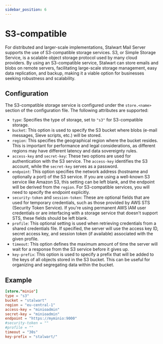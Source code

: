```yaml
---
sidebar_position: 6
---
```


# S3-compatible

For distributed and larger-scale implementations, Stalwart Mail Server supports the use of S3-compatible storage services. S3, or Simple Storage Service, is a scalable object storage protocol used by many cloud providers. By using an S3-compatible service, Stalwart can store emails and blobs on remote servers, facilitating large-scale storage management, easy data replication, and backup, making it a viable option for businesses seeking robustness and scalability.

## Configuration

The S3-compatible storage service is configured under the `store.<name>` section of the configuration file. The following attributes are supported:

- `type`: Specifies the type of storage, set to `"s3"` for S3-compatible storage.
- `bucket`: This option is used to specify the S3 bucket where blobs (e-mail messages, Sieve scripts, etc.) will be stored.
- `region`: This specifies the geographical region where the bucket resides. This is important for performance and legal considerations, as different regions may have different latency and data sovereignty rules.
- `access-key` and `secret-key`: These two options are used for authentication with the S3 service. The `access-key` identifies the S3 account, while the `secret-key` serves as a password.
- `endpoint`: This option specifies the network address (hostname and optionally a port) of the S3 service. If you are using a well-known S3 service like Amazon S3, this setting can be left blank, and the endpoint will be derived from the `region`. For S3-compatible services, you will need to specify the endpoint explicitly.
- `security-token` and `session-token`: These are optional fields that are used for temporary credentials, such as those provided by AWS STS (Security Token Service). If you're using permanent AWS IAM user credentials or are interfacing with a storage service that doesn't support STS, these fields should be left blank.
- `profile`: This optional setting is used when retrieving credentials from a shared credentials file. If specified, the server will use the access key ID, secret access key, and session token (if available) associated with the given profile.
- `timeout`: This option defines the maximum amount of time the server will wait for a response from the S3 service before it gives up. 
- `key-prefix`: This option is used to specify a prefix that will be added to the keys of all objects stored in the S3 bucket. This can be useful for organizing and segregating data within the bucket.

## Example

```toml
[store."minio"]
type = "s3"
bucket = "stalwart"
region = "eu-central-1"
access-key = "minioadmin"
secret-key = "minioadmin"
endpoint = "https://myminio:9000"
#security-token = ""
#profile = ""
timeout = "30s"
key-prefix = "stalwart/"
```

